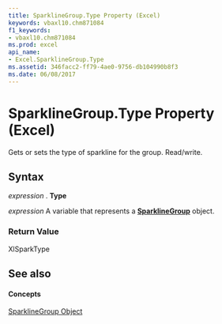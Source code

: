 ```yaml
---
title: SparklineGroup.Type Property (Excel)
keywords: vbaxl10.chm871084
f1_keywords:
- vbaxl10.chm871084
ms.prod: excel
api_name:
- Excel.SparklineGroup.Type
ms.assetid: 346facc2-ff79-4ae0-9756-db104990b8f3
ms.date: 06/08/2017
---
```



# SparklineGroup.Type Property (Excel)

Gets or sets the type of sparkline for the group. Read/write.


## Syntax

 _expression_ . **Type**

 _expression_ A variable that represents a **[SparklineGroup](Excel.SparklineGroup.md)** object.


### Return Value

XlSparkType


## See also


#### Concepts


[SparklineGroup Object](Excel.SparklineGroup.md)

